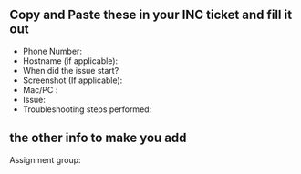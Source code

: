 ## Copy and Paste these in your INC ticket and fill it out
- Phone Number:
- Hostname (if applicable):
- When did the issue start?
- Screenshot (If applicable):
- Mac/PC :
- Issue:
- Troubleshooting steps performed:

## the other info to make you add
Assignment group:
